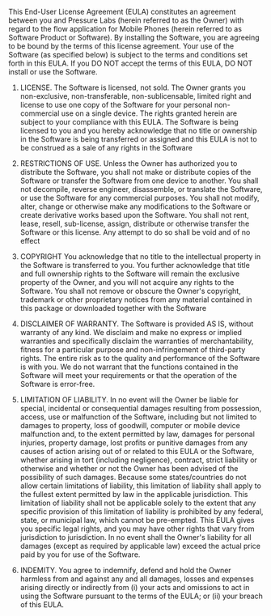 This End-User License Agreement (EULA) constitutes an agreement between you and Pressure Labs
(herein referred to as the Owner) with regard to the flow application for Mobile Phones 
(herein referred to as Software Product or Software). By installing the Software, you are agreeing 
to be bound by the terms of this license agreement. Your use of the Software (as specified below) is 
subject to the terms and conditions set forth in this EULA. If you DO NOT accept the terms of this EULA, 
DO NOT install or use the Software.

1. LICENSE. The Software is licensed, not sold. The Owner grants you non-exclusive, non-transferable, non-sublicensable, 
limited right and license to use one copy of the Software for your personal non-commercial use on a single device. 
The rights granted herein are subject to your compliance with this EULA. The Software is being licensed to you and you 
hereby acknowledge that no title or ownership in the Software is being transferred or assigned and this EULA is not to 
be construed as a sale of any rights in the Software

2. RESTRICTIONS OF USE. Unless the Owner has authorized you to distribute the Software, you shall not make or distribute 
copies of the Software or transfer the Software from one device to another. You shall not decompile, reverse engineer, 
disassemble, or translate the Software, or use the Software for any commercial purposes. You shall not modify, alter, 
change or otherwise make any modifications to the Software or create derivative works based upon the Software. You shall 
not rent, lease, resell, sub-license, assign, distribute or otherwise transfer the Software or this license. Any attempt 
to do so shall be void and of no effect

3. COPYRIGHT You acknowledge that no title to the intellectual property in the Software is transferred to you. 
You further acknowledge that title and full ownership rights to the Software will remain the exclusive property of the Owner, 
and you will not acquire any rights to the Software. You shall not remove or obscure the Owner's copyright, trademark or other 
proprietary notices from any material contained in this package or downloaded together with the Software

4. DISCLAIMER OF WARRANTY. The Software is provided AS IS, without warranty of any kind. We disclaim and make no express 
or implied warranties and specifically disclaim the warranties of merchantability, fitness for a particular purpose and 
non-infringement of third-party rights. The entire risk as to the quality and performance of the Software is with you. 
We do not warrant that the functions contained in the Software will meet your requirements or that the operation of the 
Software is error-free. 

5. LIMITATION OF LIABILITY. In no event will the Owner be liable for special, incidental or consequential damages 
resulting from possession, access, use or malfunction of the Software, including but not limited to damages to property, 
loss of goodwill, computer or mobile device malfunction and, to the extent permitted by law, damages for personal injuries, 
property damage, lost profits or punitive damages from any causes of action arising out of or related to this EULA or the Software, 
whether arising in tort (including negligence), contract, strict liability or otherwise and whether or not the Owner has been 
advised of the possibility of such damages. Because some states/countries do not allow certain limitations of liability, this limitation of liability shall apply to the fullest extent permitted by law in the applicable jurisdiction. This limitation of liability shall not be applicable solely to the extent that any specific provision of this limitation of liability is prohibited by any federal, state, or municipal law, which cannot be pre-empted. This EULA gives you specific legal rights, and you may have other rights that vary from jurisdiction to jurisdiction. In no event shall the Owner's liability for all damages (except as required by applicable law) exceed the actual price paid by you for use of the Software.

7. INDEMITY. You agree to indemnify, defend and hold the Owner harmless from and against any and all damages, losses and 
expenses arising directly or indirectly from (i) your acts and omissions to act in using the Software pursuant to the terms
of the EULA; or (ii) your breach of this EULA.
